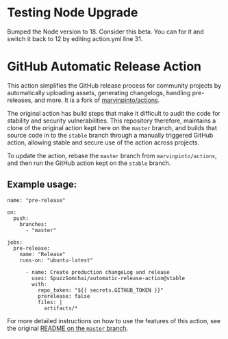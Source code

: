# Testing Node Upgrade
Bumped the Node version to 18. Consider this beta. You can for it and switch it back to 12 by editing action.yml line 31.


# GitHub Automatic Release Action

This action simplifies the GitHub release process for community projects by automatically uploading assets, generating changelogs, handling pre-releases, and more. It is a fork of [marvinpinto/actions](https://github.com/marvinpinto/actions).

The original action has build steps that make it difficult to audit the code for stability and security vulnerabilities. This repository therefore, maintains a clone of the original action kept here on the `master` branch, and builds that source code in to the `stable` branch through a manually triggered GitHub action, allowing stable and secure use of the action across projects.

To update the action, rebase the `master` branch from `marvinpinto/actions`, and then run the GitHub action kept on the `stable` branch.

## Example usage:

```
name: "pre-release"

on:
  push:
    branches:
      - "master"

jobs:
  pre-release:
    name: "Release"
    runs-on: "ubuntu-latest"

      - name: Create production changeLog and release
        uses: SpuzzSomchai/automatic-release-action@stable
        with:
          repo_token: "${{ secrets.GITHUB_TOKEN }}"
          prerelease: false
          files: |
            artifacts/*
```

For more detailed instructions on how to use the features of this action, see the original [README on the `master` branch](https://github.com/balena-io-experimental/automatic-release-action/blob/master/packages/automatic-releases/README.md).
